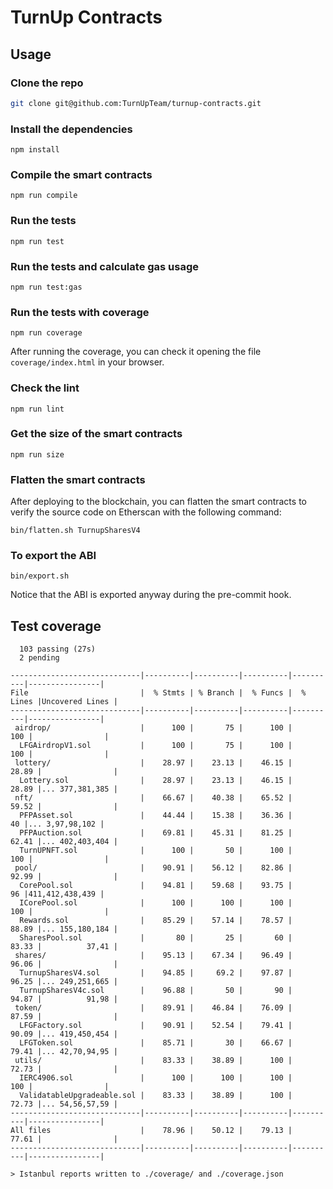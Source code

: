 # TurnUp Contracts

## Usage

### Clone the repo

```bash
git clone git@github.com:TurnUpTeam/turnup-contracts.git
```

### Install the dependencies

```
npm install
```

### Compile the smart contracts

```
npm run compile
```

### Run the tests

```
npm run test
```

### Run the tests and calculate gas usage

```
npm run test:gas
```

### Run the tests with coverage

```
npm run coverage
```

After running the coverage, you can check it opening the file `coverage/index.html` in your browser.

### Check the lint

```
npm run lint
```

### Get the size of the smart contracts

```
npm run size
```

### Flatten the smart contracts

After deploying to the blockchain, you can flatten the smart contracts to verify the source code on Etherscan with the following command:

```
bin/flatten.sh TurnupSharesV4
```

### To export the ABI

```
bin/export.sh
```

Notice that the ABI is exported anyway during the pre-commit hook.

## Test coverage

```
  103 passing (27s)
  2 pending

-----------------------------|----------|----------|----------|----------|----------------|
File                         |  % Stmts | % Branch |  % Funcs |  % Lines |Uncovered Lines |
-----------------------------|----------|----------|----------|----------|----------------|
 airdrop/                    |      100 |       75 |      100 |      100 |                |
  LFGAirdropV1.sol           |      100 |       75 |      100 |      100 |                |
 lottery/                    |    28.97 |    23.13 |    46.15 |    28.89 |                |
  Lottery.sol                |    28.97 |    23.13 |    46.15 |    28.89 |... 377,381,385 |
 nft/                        |    66.67 |    40.38 |    65.52 |    59.52 |                |
  PFPAsset.sol               |    44.44 |    15.38 |    36.36 |       40 |... 3,97,98,102 |
  PFPAuction.sol             |    69.81 |    45.31 |    81.25 |    62.41 |... 402,403,404 |
  TurnUPNFT.sol              |      100 |       50 |      100 |      100 |                |
 pool/                       |    90.91 |    56.12 |    82.86 |    92.99 |                |
  CorePool.sol               |    94.81 |    59.68 |    93.75 |       96 |411,412,438,439 |
  ICorePool.sol              |      100 |      100 |      100 |      100 |                |
  Rewards.sol                |    85.29 |    57.14 |    78.57 |    88.89 |... 155,180,184 |
  SharesPool.sol             |       80 |       25 |       60 |    83.33 |          37,41 |
 shares/                     |    95.13 |    67.34 |    96.49 |    96.06 |                |
  TurnupSharesV4.sol         |    94.85 |     69.2 |    97.87 |    96.25 |... 249,251,665 |
  TurnupSharesV4c.sol        |    96.88 |       50 |       90 |    94.87 |          91,98 |
 token/                      |    89.91 |    46.84 |    76.09 |    87.59 |                |
  LFGFactory.sol             |    90.91 |    52.54 |    79.41 |    90.09 |... 419,450,454 |
  LFGToken.sol               |    85.71 |       30 |    66.67 |    79.41 |... 42,70,94,95 |
 utils/                      |    83.33 |    38.89 |      100 |    72.73 |                |
  IERC4906.sol               |      100 |      100 |      100 |      100 |                |
  ValidatableUpgradeable.sol |    83.33 |    38.89 |      100 |    72.73 |... 54,56,57,59 |
-----------------------------|----------|----------|----------|----------|----------------|
All files                    |    78.96 |    50.12 |    79.13 |    77.61 |                |
-----------------------------|----------|----------|----------|----------|----------------|

> Istanbul reports written to ./coverage/ and ./coverage.json

```
